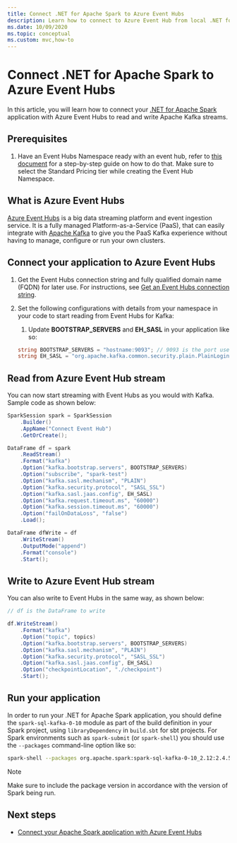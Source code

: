 ```yaml
---
title: Connect .NET for Apache Spark to Azure Event Hubs
description: Learn how to connect to Azure Event Hub from local .NET for Apache Spark instance.
ms.date: 10/09/2020
ms.topic: conceptual
ms.custom: mvc,how-to
---
```


# Connect .NET for Apache Spark to Azure Event Hubs

In this article, you will learn how to connect your [.NET for Apache Spark](https://github.com/dotnet/spark) application with Azure Event Hubs to read and write Apache Kafka streams.

## Prerequisites

1. Have an Event Hubs Namespace ready with an event hub, refer to [this document](https://docs.microsoft.com/azure/event-hubs/event-hubs-create) for a step-by-step guide on how to do that. Make sure to select the Standard Pricing tier while creating the Event Hub Namespace.

## What is Azure Event Hubs

[Azure Event Hubs](https://docs.microsoft.com/en-us/azure/event-hubs/event-hubs-about) is a big data streaming platform and event ingestion service. It is a fully managed Platform-as-a-Service (PaaS), that can easily integrate with [Apache Kafka](https://kafka.apache.org/) to give you the PaaS Kafka experience without having to manage, configure or run your own clusters.

## Connect your application to Azure Event Hubs

1. Get the Event Hubs connection string and fully qualified domain name (FQDN) for later use. For instructions, see [Get an Event Hubs connection string](https://docs.microsoft.com/azure/event-hubs/event-hubs-get-connection-string).
2. Set the following configurations with details from your namespace in your code to start reading from Event Hubs for Kafka:
    1. Update **BOOTSTRAP_SERVERS** and **EH_SASL** in your application like so:

    ```csharp
    string BOOTSTRAP_SERVERS = "hostname:9093"; // 9093 is the port used to communicate with Event Hubs, see [troubleshooting guide](https://docs.microsoft.com/azure/event-hubs/troubleshooting-guide)
    string EH_SASL = "org.apache.kafka.common.security.plain.PlainLoginModule required username=\"$ConnectionString\" password=\"<CONNECTION_STRING>\";"; // Connection string obtained from Step 1
    ```

## Read from Azure Event Hub stream

You can now start streaming with Event Hubs as you would with Kafka. Sample code as shown below:

```csharp
SparkSession spark = SparkSession
    .Builder()
    .AppName("Connect Event Hub")
    .GetOrCreate();

DataFrame df = spark
    .ReadStream()
    .Format("kafka")
    .Option("kafka.bootstrap.servers", BOOTSTRAP_SERVERS)
    .Option("subscribe", "spark-test")
    .Option("kafka.sasl.mechanism", "PLAIN")
    .Option("kafka.security.protocol", "SASL_SSL")
    .Option("kafka.sasl.jaas.config", EH_SASL)
    .Option("kafka.request.timeout.ms", "60000")
    .Option("kafka.session.timeout.ms", "60000")
    .Option("failOnDataLoss", "false")
    .Load();

DataFrame dfWrite = df
    .WriteStream()
    .OutputMode("append")
    .Format("console")
    .Start();
```

## Write to Azure Event Hub stream

You can also write to Event Hubs in the same way, as shown below:

```csharp
// df is the DataFrame to write

df.WriteStream()
    .Format("kafka")
    .Option("topic", topics)
    .Option("kafka.bootstrap.servers", BOOTSTRAP_SERVERS)
    .Option("kafka.sasl.mechanism", "PLAIN")
    .Option("kafka.security.protocol", "SASL_SSL")
    .Option("kafka.sasl.jaas.config", EH_SASL)
    .Option("checkpointLocation", "./checkpoint")
    .Start();
```

## Run your application

In order to run your .NET for Apache Spark application, you should define the `spark-sql-kafka-0-10` module as part of the build definition in your Spark project, using `libraryDependency` in `build.sbt` for sbt projects. For Spark environments such as `spark-submit` (or `spark-shell`) you should use the `--packages` command-line option like so:

```bash
spark-shell --packages org.apache.spark:spark-sql-kafka-0-10_2.12:2.4.5
```

> [!NOTE]
> Make sure to include the package version in accordance with the version of Spark being run.

## Next steps

* [Connect your Apache Spark application with Azure Event Hubs](https://docs.microsoft.com/azure/event-hubs/event-hubs-kafka-spark-tutorial)
